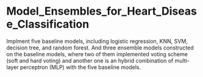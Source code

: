 # Model_Ensembles_for_Heart_Disease_Classification
Implment five baseline models, including logistic regression, KNN, SVM, decision tree, and random forest. And three ensemble models constructed on the baseline models, where two of them implemented voting scheme (soft and hard voting) and another one is an hybrid combination of multi-layer perceptron (MLP) with the five baseline models.
